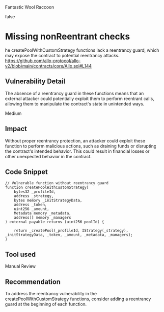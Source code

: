 Fantastic Wool Raccoon

false

# Missing nonReentrant checks

he createPoolWithCustomStrategy  functions lack a reentrancy guard, which may expose the contract to potential reentrancy attacks.
https://github.com/allo-protocol/allo-v2/blob/main/contracts/core/Allo.sol#L144

## Vulnerability Detail
The absence of a reentrancy guard in these functions means that an external attacker could potentially exploit them to perform reentrant calls, allowing them to manipulate the contract's state in unintended ways.

Medium

## Impact
Without proper reentrancy protection, an attacker could exploit these function to perform malicious actions, such as draining funds or disrupting the contract's intended behavior. This could result in financial losses or other unexpected behavior in the contract.

## Code Snippet
```solidity
// Vulnerable function without reentrancy guard
function createPoolWithCustomStrategy(
    bytes32 _profileId,
    address _strategy,
    bytes memory _initStrategyData,
    address _token,
    uint256 _amount,
    Metadata memory _metadata,
    address[] memory _managers
) external payable returns (uint256 poolId) {
 
    return _createPool(_profileId, IStrategy(_strategy), _initStrategyData, _token, _amount, _metadata, _managers);
}

```

## Tool used

Manual Review

## Recommendation
To address the reentrancy vulnerability in the createPoolWithCustomStrategy functions, consider adding a reentrancy guard at the beginning of each function.